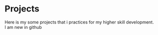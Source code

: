 # Projects
Here is my some projects that i practices for my higher skill development.
<br>
I am new in github
